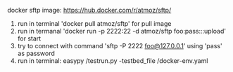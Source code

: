 docker sftp image: https://hub.docker.com/r/atmoz/sftp/

1. run in terminal 'docker pull atmoz/sftp' for pull image
2. run in termanal 'docker run -p 2222:22 -d atmoz/sftp foo:pass:::upload' for start 
3. try to connect with command 'sftp -P 2222 foo@127.0.0.1' using 'pass' as password 
4. run in terminal: easypy <path>/testrun.py -testbed_file <path>/docker-env.yaml
